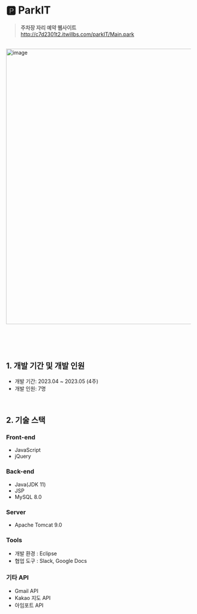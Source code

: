 # 🅿️ ParkIT
> <b>주차장 자리 예약 웹사이트</b> <br>
  http://c7d2301t2.itwillbs.com/parkIT/Main.park
<br>

<img width="750" alt="image" src="https://github.com/KimGyuri0526/parkIT/assets/126050288/858e53d7-18db-462a-9274-3327b81029f0">
<br><br><br><br><br>

## 1. 개발 기간 및 개발 인원
- 개발 기간: 2023.04 ~ 2023.05 (4주)
- 개발 인원: 7명
<br>

## 2. 기술 스택
### Front-end
- JavaScript
- jQuery
  
### Back-end
- Java(JDK 11)
- JSP
- MySQL 8.0

### Server
- Apache Tomcat 9.0
  
### Tools
- 개발 환경 : Eclipse
- 협업 도구 : Slack, Google Docs

### 기타 API
- Gmail API
- Kakao 지도 API
- 아임포트 API
